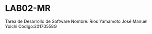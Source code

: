 # LAB02-MR
Tarea de Desarrollo de Software
Nombre: Ríos Yamamoto José Manuel Yoichi
Código:20170558G
